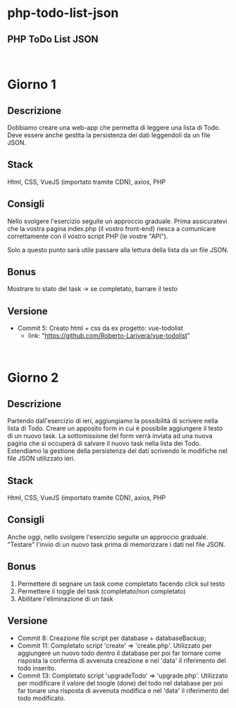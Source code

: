 # php-todo-list-json
## PHP ToDo List JSON
<br>

# Giorno 1
## Descrizione
Dobbiamo creare una web-app che permetta di leggere una lista di Todo.
Deve essere anche gestita la persistenza dei dati leggendoli da un file JSON.

## Stack
Html, CSS, VueJS (importato tramite CDN), axios, PHP

## Consigli
Nello svolgere l'esercizio seguite un approccio graduale.
Prima assicuratevi che la vostra pagina index.php (il vostro front-end) riesca a comunicare correttamente con il vostro script PHP (le vostre "API").

Solo a questo punto sarà utile passare alla lettura della lista da un file JSON.

## Bonus
Mostrare lo stato del task → se completato, barrare il testo

## Versione
- Commit 5: Creato html + css da ex progetto: vue-todolist
    - link: "https://github.com/Roberto-Larivera/vue-todolist"

<br>

# Giorno 2
## Descrizione
Partendo dall'esercizio di ieri, aggiungiamo la possibilità di scrivere nella lista di Todo.
Creare un apposito form in cui è possibile aggiungere il testo di un nuovo task. La sottomissione del form verrà inviata ad una nuova pagina che si occuperà di salvare il nuovo task nella lista dei Todo.
Estendiamo la gestione della persistenza dei dati scrivendo le modifiche nel file JSON utilizzato ieri.

## Stack
Html, CSS, VueJS (importato tramite CDN), axios, PHP

## Consigli
Anche oggi, nello svolgere l'esercizio seguite un approccio graduale.
"Testare" l'invio di un nuovo task prima di memorizzare i dati nel file JSON.


## Bonus
1. Permettere di segnare un task come completato facendo click sul testo
2. Permettere il toggle del task (completato/non completato)
3. Abilitare l'eliminazione di un task

## Versione
- Commit 8: Creazione file script per database + databaseBackup;
- Commit 11: Completato script 'create' => 'create.php'. Utilizzato per aggiungere un nuovo todo dentro il database per poi far tornare come risposta la conferma di avvenuta creazione e nel 'data' il riferimento del todo inserito.
- Commit 13: Completato script 'upgradeTodo' => 'upgrade.php'. Utilizzato per modificare il valore del toogle (done) del todo nel database per poi far tonare una risposta di avvenuta modifica e nel 'data' il riferimento del todo modificato.